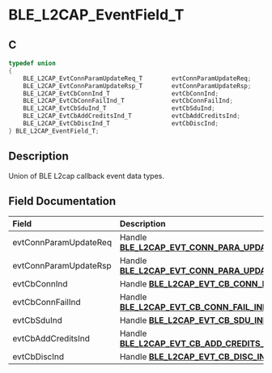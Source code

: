 # BLE_L2CAP_EventField_T

## C

```c
typedef union
{
    BLE_L2CAP_EvtConnParamUpdateReq_T        evtConnParamUpdateReq;
    BLE_L2CAP_EvtConnParamUpdateRsp_T        evtConnParamUpdateRsp;
    BLE_L2CAP_EvtCbConnInd_T                 evtCbConnInd;
    BLE_L2CAP_EvtCbConnFailInd_T             evtCbConnFailInd;
    BLE_L2CAP_EvtCbSduInd_T                  evtCbSduInd;
    BLE_L2CAP_EvtCbAddCreditsInd_T           evtCbAddCreditsInd;
    BLE_L2CAP_EvtCbDiscInd_T                 evtCbDiscInd;
} BLE_L2CAP_EventField_T;
```

## Description

Union of BLE L2cap callback event data types.


## Field Documentation

|Field|Description|
|:---|:---|
|evtConnParamUpdateReq|Handle **[BLE_L2CAP_EVT_CONN_PARA_UPDATE_REQ](GUID-08754DED-539F-4A79-819A-92C50CC7F476.md)**.|
|evtConnParamUpdateRsp|Handle **[BLE_L2CAP_EVT_CONN_PARA_UPDATE_RSP](GUID-08754DED-539F-4A79-819A-92C50CC7F476.md)**.|
|evtCbConnInd|Handle **[BLE_L2CAP_EVT_CB_CONN_IND](GUID-08754DED-539F-4A79-819A-92C50CC7F476.md)**.|
|evtCbConnFailInd|Handle **[BLE_L2CAP_EVT_CB_CONN_FAIL_IND](GUID-08754DED-539F-4A79-819A-92C50CC7F476.md)**.|
|evtCbSduInd|Handle **[BLE_L2CAP_EVT_CB_SDU_IND](GUID-08754DED-539F-4A79-819A-92C50CC7F476.md)**.|
|evtCbAddCreditsInd|Handle **[BLE_L2CAP_EVT_CB_ADD_CREDITS_IND](GUID-08754DED-539F-4A79-819A-92C50CC7F476.md)**.|
|evtCbDiscInd|Handle **[BLE_L2CAP_EVT_CB_DISC_IND](GUID-08754DED-539F-4A79-819A-92C50CC7F476.md)**.|
